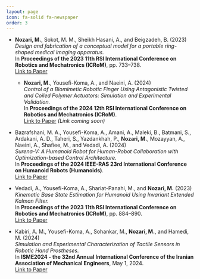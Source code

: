 ```yaml
---
layout: page
icon: fa-solid fa-newspaper
order: 3
---
```

- **Nozari, M.**, Sokot, M. M., Sheikh Hasani, A., and Beigzadeh, B. (2023)  
  *Design and fabrication of a conceptual model for a portable ring-shaped medical imaging apparatus.*  
  In **Proceedings of the 2023 11th RSI International Conference on Robotics and Mechatronics (ICRoM)**, pp. 733–738.  
  [Link to Paper](https://doi.org/10.1109/icrom60803.2023.10412369)

  - **Nozari, M.**, Yousefi-Koma, A., and Naeini, A. (2024)  
  *Control of a Biomimetic Robotic Finger Using Antagonistic Twisted and Coiled Polymer Actuators: Simulation and Experimental Validation.*  
  In **Proceedings of the 2024 12th RSI International Conference on Robotics and Mechatronics (ICRoM)**.  
  [Link to Paper](#) *(Link coming soon)*

- Bazrafshani, M. A., Yousefi-Koma, A., Amani, A., Maleki, B., Batmani, S., Ardakani, A. D., Taheri, S., Yazdankhah, P., **Nozari, M.**, Mozayyan, A., Naeini, A., Shafiee, M., and Vedadi, A. (2024)  
  *Surena-V: A Humanoid Robot for Human-Robot Collaboration with Optimization-based Control Architecture.*  
  In **Proceedings of the 2024 IEEE-RAS 23rd International Conference on Humanoid Robots (Humanoids)**.  
  [Link to Paper](https://ieeexplore.ieee.org/abstract/document/10769592)

- Vedadi, A., Yousefi-Koma, A., Shariat-Panahi, M., and **Nozari, M.** (2023)  
  *Kinematic Base State Estimation for Humanoid Using Invariant Extended Kalman Filter.*  
  In **Proceedings of the 2023 11th RSI International Conference on Robotics and Mechatronics (ICRoM)**, pp. 884–890.  
  [Link to Paper](https://doi.org/10.1109/icrom60803.2023.10412469)

- Kabiri, A. M., Yousefi-Koma, A., Sohankar, M., **Nozari, M.**, and Hamedi, M. (2024)  
  *Simulation and Experimental Characterization of Tactile Sensors in Robotic Hand Prostheses.*  
  In **ISME2024 - the 32nd Annual International Conference of the Iranian Association of Mechanical Engineers**, May 1, 2024.  
  [Link to Paper](https://www.researchgate.net/profile/Amir-Mostafa-Kabiri/publication/380540380_Simulation_and_Experimental_Characterization_of_Tactile_Sensors_Using_in_Robotic_Hand_Prostheses/links/664267003524304153a3873f/Simulation-and-Experimental-Characterization-of-Tactile-Sensors-Using-in-Robotic-Hand-Prostheses.pdf)

